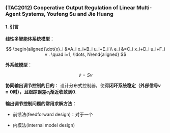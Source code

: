### (TAC2012) Cooperative Output Regulation of Linear Multi-Agent Systems, Youfeng Su and Jie Huang

#### 1. 引言
**线性多智能体系统模型**：

$$ \begin{aligned}\dot{x}_i &=A_i x_i+B_i u_i+E_i \\
e_i &=C_i x_i+D_i u_i+F_i v . \quad i=1, \ldots, N\end{aligned} $$

**外系统模型**：

$$ \dot{v}=Sv $$

**协同输出调节控制的目的**： 设计分布式控制器，使得**闭环系统稳定（外部信号$v=0$时），且跟踪误差$e_i$渐近收敛到0**.

**输出调节控制问题的常用求解方法**：
* 前馈法(feedforward design)：对于一个
  
* 内模法(internal model design)
